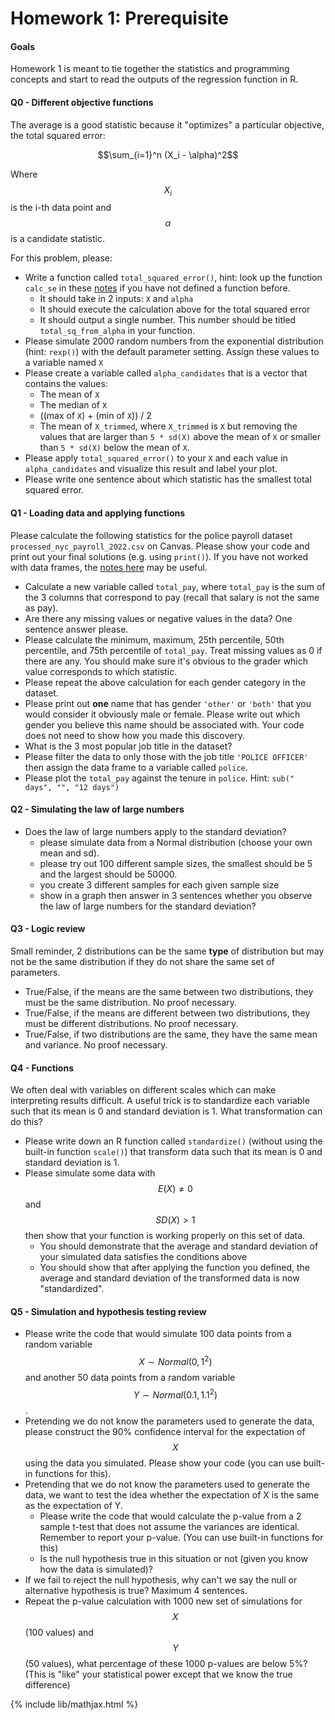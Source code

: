 # Homework 1: Prerequisite

#### Goals
Homework 1 is meant to tie together the statistics and programming concepts and start to read the outputs of the regression function in R.

#### Q0 - Different objective functions

The average is a good statistic because it "optimizes" a particular objective, the
total squared error:

$$\sum_{i=1}^n (X_i - \alpha)^2$$

Where $$X_i$$ is the i-th data point and $$\alpha$$ is a candidate statistic.

For this problem, please:
- Write a function called `total_squared_error()`, hint: look up the function `calc_se` in these [notes](https://leewtai.github.io/courses/stat_computing/lectures/learning_r_debug.html) if you have not defined a function before.
  - It should take in 2 inputs: `X` and `alpha`
  - It should execute the calculation above for the total squared error
  - It should output a single number. This number should be titled `total_sq_from_alpha` in your function.
- Please simulate 2000 random numbers from the exponential distribution (hint: `rexp()`) with the default parameter setting. Assign these values to a variable named `X`
- Please create a variable called `alpha_candidates` that is a vector that contains the values:
  - The mean of `X`
  - The median of `X`
  - ((max of `X`) + (min of `X`)) / 2
  - The mean of `X_trimmed`, where `X_trimmed` is `X` but removing the values that are larger than
    `5 * sd(X)` above the mean of `X` or smaller than `5 * sd(X)` below the mean of `X`.
- Please apply `total_squared_error()` to your `X` and each value in `alpha_candidates` and visualize this result and label your plot.
- Please write one sentence about which statistic has the smallest total squared error.


#### Q1 - Loading data and applying functions
Please calculate the following statistics for the police payroll dataset `processed_nyc_payroll_2022.csv` on Canvas. Please show your code and print out your final solutions (e.g. using `print()`).
If you have not worked with data frames, the [notes here](https://leewtai.github.io/courses/stat_computing/lectures/learning_r_data_viz.html) may be useful.

- Calculate a new variable called `total_pay`, where `total_pay` is the sum of the 3 columns that correspond to pay (recall that salary is not the same as pay).
- Are there any missing values or negative values in the data? One sentence answer please.
- Please calculate the minimum, maximum, 25th percentile, 50th percentile, and 75th percentile of `total_pay`. Treat missing values as 0 if there are any. You should make sure it's obvious to the grader which value corresponds to which statistic.
- Please repeat the above calculation for each gender category in the dataset.
- Please print out **one** name that has gender `'other'` or `'both'` that you would consider it obviously male or female. Please write out which gender you believe this name should be associated with. Your code does not need to show how you made this discovery.
- What is the 3 most popular job title in the dataset?
- Please filter the data to only those with the job title `'POLICE OFFICER'` then assign the data frame to a variable called `police`.
- Please plot the `total_pay` against the tenure in `police`. Hint: `sub(" days", "", "12 days")`


#### Q2 - Simulating the law of large numbers
- Does the law of large numbers apply to the standard deviation?
  - please simulate data from a Normal distribution (choose your own mean and sd).
  - please try out 100 different sample sizes, the smallest should be 5 and the largest should be 50000.
  - you create 3 different samples for each given sample size
  - show in a graph then answer in 3 sentences whether you observe the law of large numbers for the standard deviation?


#### Q3 - Logic review
Small reminder, 2 distributions can be the same **type** of distribution but may not be the same distribution if they do not share the same set of parameters. 
- True/False, if the means are the same between two distributions, they must be the same distribution. No proof necessary.
- True/False, if the means are different between two distributions, they must be different distributions. No proof necessary.
- True/False, if two distributions are the same, they have the same mean and variance. No proof necessary.


#### Q4 - Functions
We often deal with variables on different scales which can make interpreting results difficult. A useful trick is to standardize each variable such that its mean is 0 and standard deviation is 1. What transformation can do this?
- Please write down an R function called `standardize()` (without using the built-in function `scale()`) that transform data such that its mean is 0 and standard deviation is 1.
- Please simulate some data with $$E(X) \neq 0$$ and $$SD(X) > 1$$ then show that your function is working properly on this set of data.
  - You should demonstrate that the average and standard deviation of your simulated data satisfies the conditions above
  - You should show that after applying the function you defined, the average and standard deviation of the transformed data is now "standardized".


#### Q5 - Simulation and hypothesis testing review
- Please write the code that would simulate 100 data points from a random variable $$X\sim Normal(0, 1^2)$$ and another 50 data points from a random variable $$Y\sim Normal(0.1, 1.1^2)$$.
- Pretending we do not know the parameters used to generate the data, please construct the 90% confidence interval for the expectation of $$X$$ using the data you simulated. Please show your code (you can use built-in functions for this).
- Pretending that we do not know the parameters used to generate the data, we want to test the idea whether the expectation of X is the same as the expectation of Y.
  - Please write the code that would calculate the p-value from a 2 sample t-test that does not assume the variances are identical. Remember to report your p-value. (You can use built-in functions for this)
  - Is the null hypothesis true in this situation or not (given you know how the data is simulated)?
- If we fail to reject the null hypothesis, why can't we say the null or alternative hypothesis is true? Maximum 4 sentences.
- Repeat the p-value calculation with 1000 new set of simulations for $$X$$ (100 values) and $$Y$$ (50 values), what percentage of these 1000 p-values are below 5%? (This is "like" your statistical power except that we know the true difference)


{% include lib/mathjax.html %}
